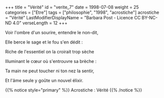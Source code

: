 +++
title = "Vérité"
id = "verite_7"
date = 1998-07-08
weight = 25
categories = ["Etre"]
tags = ["philosophie", "1998", "acrostiche"]
acrostiche = "Vérité"
LastModifierDisplayName = "Barbara Post - Licence CC BY-NC-ND 4.0"
verseLength = 12
+++

Voir l'ombre d'un sourire, entendre le non-dit,

Elle berce le sage et le fou s'en dédit :

Riche de l'essentiel on la croirait trop sèche

Illuminant le cœur où s'entrouvre sa brèche :

Ta main ne peut toucher ni ton nez la sentir,

Et l'âme seule y goûte un nouvel élixir.

{{% notice style="primary" %}}
Acrostiche : Vérité
{{% /notice %}}
